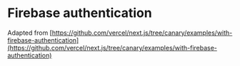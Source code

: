 # Firebase authentication

Adapted from [https://github.com/vercel/next.js/tree/canary/examples/with-firebase-authentication](https://github.com/vercel/next.js/tree/canary/examples/with-firebase-authentication)
